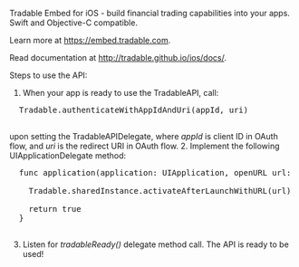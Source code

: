 Tradable Embed for iOS - build financial trading capabilities into your apps.
Swift and Objective-C compatible.

Learn more at https://embed.tradable.com.

Read documentation at http://tradable.github.io/ios/docs/.


Steps to use the API:

1.  When your app is ready to use the TradableAPI, call:
  <pre>
  Tradable.authenticateWithAppIdAndUri(appId, uri)
  </pre>
  upon setting the TradableAPIDelegate, where <i>appId</i> is client ID in OAuth flow, and <i>uri</i> is the redirect URI in OAuth flow.
2.  Implement the following UIApplicationDelegate method:
  <pre>
  func application(application: UIApplication, openURL url: NSURL, sourceApplication: String?, annotation: AnyObject) -> Bool {
        
    Tradable.sharedInstance.activateAfterLaunchWithURL(url)
        
    return true
  }
  </pre>
3. Listen for <i>tradableReady()</i> delegate method call. The API is ready to be used!
